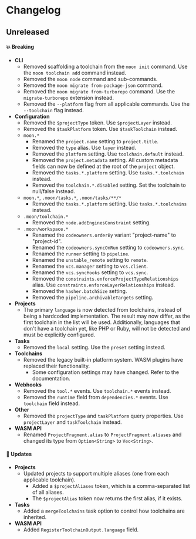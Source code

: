 # Changelog

## Unreleased

#### 💥 Breaking

- **CLI**
  - Removed scaffolding a toolchain from the `moon init` command. Use the `moon toolchain add`
    command instead.
  - Removed the `moon node` command and sub-commands.
  - Removed the `moon migrate from-package-json` command.
  - Removed the `moon migrate from-turborepo` command. Use the `migrate-turborepo` extension
    instead.
  - Removed the `--platform` flag from all applicable commands. Use the `--toolchain` flag instead.
- **Configuration**
  - Removed the `$projectType` token. Use `$projectLayer` instead.
  - Removed the `$taskPlatform` token. Use `$taskToolchain` instead.
  - `moon.*`
    - Renamed the `project.name` setting to `project.title`.
    - Removed the `type` alias. Use `layer` instead.
    - Removed the `platform` setting. Use `toolchain.default` instead.
    - Removed the `project.metadata` setting. All custom metadata fields can now be defined at the
      root of the `project` object.
    - Removed the `tasks.*.platform` setting. Use `tasks.*.toolchain` instead.
    - Removed the `toolchain.*.disabled` setting. Set the toolchain to null/false instead.
  - `moon.*`, `.moon/tasks.*`, `.moon/tasks/**/*`
    - Removed the `tasks.*.platform` setting. Use `tasks.*.toolchains` instead.
  - `.moon/toolchain.*`
    - Removed the `node.addEnginesConstraint` setting.
  - `.moon/workspace.*`
    - Renamed the `codeowners.orderBy` variant "project-name" to "project-id".
    - Renamed the `codeowners.syncOnRun` setting to `codeowners.sync`.
    - Renamed the `runner` setting to `pipeline`.
    - Renamed the `unstable_remote` setting to `remote`.
    - Renamed the `vcs.manager` setting to `vcs.client`.
    - Renamed the `vcs.syncHooks` setting to `vcs.sync`.
    - Removed the `constraints.enforceProjectTypeRelationships` alias. Use
      `constraints.enforceLayerRelationships` instead.
    - Removed the `hasher.batchSize` setting.
    - Removed the `pipeline.archivableTargets` setting.
- **Projects**
  - The primary `language` is now detected from toolchains, instead of being a hardcoded
    implementation. The result may now differ, as the first toolchain in the list will be used.
    Additionally, languages that don't have a toolchain yet, like PHP or Ruby, will not be detected
    and must be explicitly configured.
- **Tasks**
  - Removed the `local` setting. Use the `preset` setting instead.
- **Toolchains**
  - Removed the legacy built-in platform system. WASM plugins have replaced their functionality.
    - Some configuration settings may have changed. Refer to the documentation.
- **Webhooks**
  - Removed the `tool.*` events. Use `toolchain.*` events instead.
  - Removed the `runtime` field from `dependencies.*` events. Use `toolchain` field instead.
- **Other**
  - Removed the `projectType` and `taskPlatform` query properties. Use `projectLayer` and
    `taskToolchain` instead.
- **WASM API**
  - Renamed `ProjectFragment.alias` to `ProjectFragment.aliases` and changed its type from
    `Option<String>` to `Vec<String>`.

#### 🚀 Updates

- **Projects**
  - Updated projects to support multiple aliases (one from each applicable toolchain).
    - Added a `$projectAliases` token, which is a comma-separated list of all aliases.
    - The `$projectAlias` token now returns the first alias, if it exists.
- **Tasks**
  - Added a `mergeToolchains` task option to control how toolchains are inherited.
- **WASM API**
  - Added `RegisterToolchainOutput.language` field.
